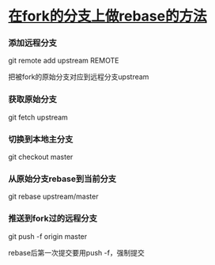 # [在fork的分支上做rebase的方法](https://gist.github.com/ravibhure/a7e0918ff4937c9ea1c456698dcd58aa)

### 添加远程分支

git remote add upstream REMOTE

把被fork的原始分支对应到远程分支upstream

### 获取原始分支

git fetch upstream

### 切换到本地主分支

git checkout master

### 从原始分支rebase到当前分支

git rebase upstream/master

### 推送到fork过的远程分支

git push -f origin master

rebase后第一次提交要用push -f，强制提交

